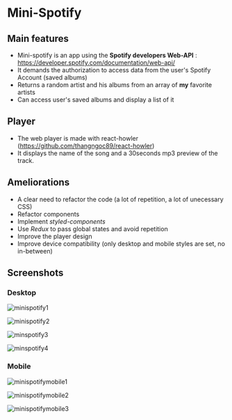 # Mini-Spotify


## Main features

- Mini-spotify is an app using the **Spotify developers Web-API** : https://developer.spotify.com/documentation/web-api/
- It demands the authorization to access data from the user's Spotify Account (saved albums)
- Returns a random artist and his albums from an array of **my** favorite artists
- Can access user's saved albums and display a list of it

## Player

- The web player is made with react-howler (https://github.com/thangngoc89/react-howler)
- It displays the name of the song and a 30seconds mp3 preview of the track.

## Ameliorations

- A clear need to refactor the code (a lot of repetition, a lot of unecessary CSS)
- Refactor components
- Implement _styled-components_
- Use _Redux_ to pass global states and avoid repetition
- Improve the player design
- Improve device compatibility (only desktop and mobile styles are set, no in-between)

## Screenshots

### Desktop 
![minispotify1](https://user-images.githubusercontent.com/45493113/69961883-189e3100-150d-11ea-8b2c-16708d1b0db2.png)

![minispotify2](https://user-images.githubusercontent.com/45493113/69961885-19cf5e00-150d-11ea-8e29-f29602b86d5b.png)

![minspotify3](https://user-images.githubusercontent.com/45493113/69961889-1b992180-150d-11ea-8059-793b7bc16576.png)

![minspotify4](https://user-images.githubusercontent.com/45493113/69961891-1cca4e80-150d-11ea-81d4-456c8cbd4576.png)

### Mobile

![minispotifymobile1](https://user-images.githubusercontent.com/45493113/69961903-20f66c00-150d-11ea-8b48-74889ed11798.png)

![minispotifymobile2](https://user-images.githubusercontent.com/45493113/69961906-22279900-150d-11ea-89f6-d9270cdb052c.png)

![minispotifymobile3](https://user-images.githubusercontent.com/45493113/69961907-23f15c80-150d-11ea-9362-49984cf814e5.png)

